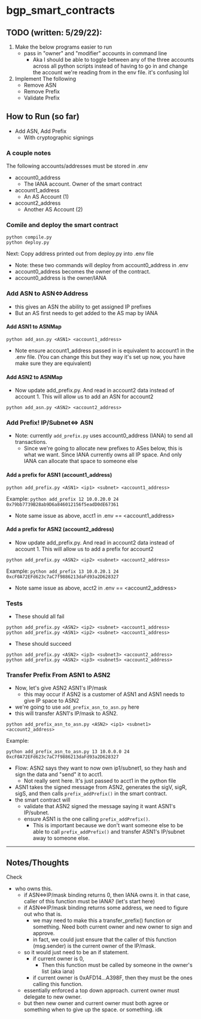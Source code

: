 # bgp_smart_contracts

## TODO (written: 5/29/22):
1) Make the below programs easier to run
    - pass in "owner" and "modifier" accounts in command line
        - Aka I should be able to toggle between any of the three accounts across all python scripts instead of having to go in and change the account we're reading from in the env file. it's confusing lol
2) Implement The following
    - Remove ASN
    - Remove Prefix
    - Validate Prefix

## How to Run (so far)
- Add ASN, Add Prefix
    - With cryptographic signings

### A couple notes
The following accounts/addresses must be stored in .env
- account0_address 
    - The IANA account. Owner of the smart contract
- account1_address 
    - An AS Account (1)
- account2_address
    - Another AS Account (2)

### Comile and deploy the smart contract
```
python compile.py 
python deploy.py 
```
Next: Copy address printed out from deploy.py into .env file

- Note: these two commands will deploy from account0_address in .env
- account0_address becomes the owner of the contract. 
- account0_address is the owner/IANA


### Add ASN to ASN<=>Address 
- this gives an ASN the ability to get assigned IP prefixes
- But an AS first needs to get added to the AS map by IANA

#### Add ASN1 to ASNMap
```
python add_asn.py <ASN1> <account1_address>
```
- Note ensure account1_address passed in is equivalent to account1 in the .env file. (You can change this but they way it's set up now, you have make sure they are equivalent)

#### Add ASN2 to ASNMap
- Now update add_prefix.py. And read in account2 data instead of account 1. This will allow us to add an ASN for account2
```
python add_asn.py <ASN2> <account2_address>
```

### Add Prefix! IP/Subnet<=> ASN
- Note: currently `add_prefix.py` uses account0_address (IANA) to send all transactions.
    - Since we're going to allocate new prefixes to ASes below, this is what we want. Since IANA currently owns all IP space. And only IANA can allocate that space to someone else

#### Add a prefix for ASN1 (account1_address)
```
python add_prefix.py <ASN1> <ip1> <subnet> <account1_address>
```
Example: 
```python add_prefix 12 10.0.20.0 24 0x79bb7739B28ab9D6a846012156f5eadD0dE67361```
- Note same issue as above, acct1 in .env == <account1_address>

#### Add a prefix for ASN2 (account2_address)
- Now update add_prefix.py. And read in account2 data instead of account 1. This will allow us to add a prefix for account2
```
python add_prefix.py <ASN2> <ip2> <subnet> <account2_address>
```
Example: 
```python add_prefix 13 10.0.20.1 24 0xcF0A72EFd623c7aC7f9886213daFd93a2D628327```
- Note same issue as above, acct2 in .env == <account2_address>


### Tests
- These should all fail
```
python add_prefix.py <ASN2> <ip2> <subnet> <account1_address>
python add_prefix.py <ASN1> <ip2> <subnet> <account1_address>
```

- These should succeed
```
python add_prefix.py <ASN2> <ip3> <subnet3> <account2_address>
python add_prefix.py <ASN2> <ip3> <subnet5> <account2_address>
```

### Transfer Prefix From ASN1 to ASN2
- Now, let's give ASN2 ASN1's IP/mask
    - this may occur if ASN2 is a customer of ASN1 and ASN1 needs to give IP space to ASN2
- we're going to use `add_prefix_asn_to_asn.py` here
- this will transfer ASN1's IP/mask to ASN2. 

```
python add_prefix_asn_to_asn.py <ASN2> <ip1> <subnet1> <account2_address>
```
Example:
```
python add_prefix_asn_to_asn.py 13 10.0.0.0 24 0xcF0A72EFd623c7aC7f9886213daFd93a2D628327
```
- Flow: ASN2 says they want to now own ip1/subnet1, so they hash and sign the data and "send" it to acct1.
    - Not really sent here. It's just passed to acct1 in the python file
- ASN1 takes the signed message from ASN2, generates the sigV, sigR, sigS, and then calls `prefix_addPrefix()` in the smart contract.
- the smart contract will 
    - validate that ASN2 signed the message saying it want ASN1's IP/subnet. 
    - ensure ASN1 is the one calling `prefix_addPrefix()`.
        - This is important because we don't want someone else to be able to call `prefix_addPrefix()` and transfer ASN1's IP/subnet away to someone else.

------------------------------------------

## Notes/Thoughts
Check
- who owns this. 
    - if ASN<=>IP/mask binding returns 0, then IANA owns it. in that case, caller of this function must be IANA? (let's start here)
    - if ASN<=>IP/mask binding returns some address, we need to figure out who that is.
        - we may need to make this a transfer_prefix() function or something. Need both current owner and new owner to sign and approve.
        - in fact, we could just ensure that the caller of this function (msg.sender) is the current owner of the IP/mask.
    - so it would just need to be an if statement. 
        - if current owner is 0,
            - Then this function must be called by someone in the owner's list (aka iana)
        - if current owner is 0xAFD14...A398F, then they must be the ones calling this function. 
    - essentially enforced a top down approach. current owner must delegate to new owner. 
    - but then new owner and current owner must both agree or something when to give up the space. or something. idk